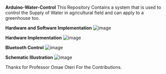 **Arduino-Water-Control**
This Repository Contains a system that is used to control the Supply of Water in agricultural field and can apply to a greenhouse too.

**Hardware and Software Implementation**
![image](https://github.com/RoggersAnguzu/Arduino-Water-Control/assets/141458053/457b809f-f072-4863-8923-2996173f33ae)

**Hardware Implementation**
![image](https://github.com/RoggersAnguzu/Arduino-Water-Control/assets/141458053/b6e5bd6e-09c3-4ae0-be2a-094b62508c9d)

**Bluetooth Control**
![image](https://github.com/RoggersAnguzu/Arduino-Water-Control/assets/141458053/5b434850-4aca-4deb-b56e-a4b3eb00de5e)

**Schematic Illustration**
![image](https://github.com/RoggersAnguzu/Arduino-Water-Control/assets/141458053/02125ad9-0e93-4b6c-a642-faebda3d6e62)

Thanks for Professor Omae Oteri For the Contributions.
